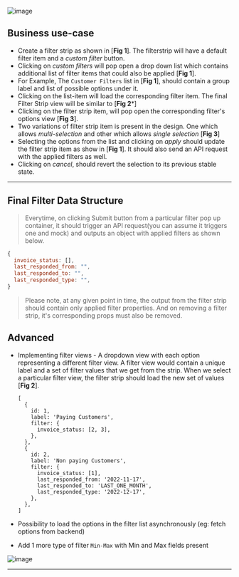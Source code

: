 ![image](https://user-images.githubusercontent.com/32435970/162164044-8ab12841-13bc-4a0f-9ac9-69a7ceaa0678.png)





## Business use-case
 - Create a filter strip as shown in [**Fig 1**]. The filterstrip will have a default filter item and a *custom filter* button.
 - Clicking on *custom filters* will pop open a drop down list which contains additional list of filter items that could also be applied [**Fig 1**].
 - For Example, The `Customer Filters` list in [**Fig 1**], should contain a group label and list of possible options under it.
 - Clicking on the list-item will load the corresponding filter item. The final Filter Strip view will be similar to [**Fig 2***]
 - Clicking on the filter strip item, will pop open the corresponding filter's options view [**Fig 3**].
 - Two variations of filter strip item is present in the design. One which allows *multi-selection* and other which allows *single selection* [**Fig 3**]
 - Selecting the options from the list and clicking on *apply* should update the filter strip item as show in [**Fig 1**]. It should also send an API
   request with the applied filters as well.
 - Clicking on *cancel*, should revert the selection to its previous stable state.

---

## Final Filter Data Structure

> Everytime, on clicking Submit button from a particular filter pop up container, it should trigger an API request(you can assume it triggers one and mock) and outputs an object with applied filters as shown below. 

```js
{
  invoice_status: [],
  last_responded_from: "",
  last_responded_to: "",
  last_responded_type: "",
}
```
> Please note, at any given point in time, the output from the filter strip should contain only applied filter properties. And on removing a filter strip, it's corresponding props must also be removed.

## Advanced
 - Implementing filter views - A dropdown view with each option representing a different filter view. A filter view would contain a unique label and a set    of filter values that we get from the strip. When we select a particular filter view, the filter strip should load the new set of values [**Fig 2**].
   	```
	[
	  {
	    id: 1,
	    label: 'Paying Customers',
	    filter: {
	      invoice_status: [2, 3],
	    },
	  },
	  {
	    id: 2,
	    label: 'Non paying Customers',
	    filter: {
	      invoice_status: [1],
	      last_responded_from: '2022-11-17',
	      last_responded_to: 'LAST_ONE_MONTH',
	      last_responded_type: '2022-12-17',
	    },
	  },
	]
	```	   
	
   

 - Possibility to load the options in the filter list asynchronously (eg: fetch options from backend)
 - Add 1 more type of filter `Min-Max` with Min and Max fields present

![image](https://user-images.githubusercontent.com/82647863/166099386-1d99d65b-d16e-4f2e-b9ab-99d5d35f5bab.png)

---


